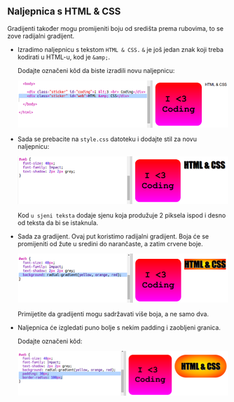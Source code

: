 ## Naljepnica s HTML & CSS

Gradijenti također mogu promijeniti boju od središta prema rubovima, to se zove radijalni gradijent.

+ Izradimo naljepnicu s tekstom `HTML & CSS.` `&` je još jedan znak koji treba kodirati u HTML-u, kod je `&amp;`.
    
    Dodajte označeni kôd da biste izradili novu naljepnicu:
    
    ![zaslona](images/stickers-web-html.png)

+ Sada se prebacite na `style.css` datoteku i dodajte stil za novu naljepnicu:
    
    ![zaslona](images/stickers-web-font.png)
    
    Kod `u sjeni teksta` dodaje sjenu koja produžuje 2 piksela ispod i desno od teksta da bi se istaknula.

+ Sada za gradijent. Ovaj put koristimo radijalni gradijent. Boja će se promijeniti od žute u sredini do narančaste, a zatim crvene boje.
    
    ![zaslona](images/stickers-web-gradient.png)
    
    Primijetite da gradijenti mogu sadržavati više boja, a ne samo dva.

+ Naljepnica će izgledati puno bolje s nekim padding i zaobljeni granica.
    
    Dodajte označeni kôd:
    
    ![zaslona](images/stickers-web-padding.png)